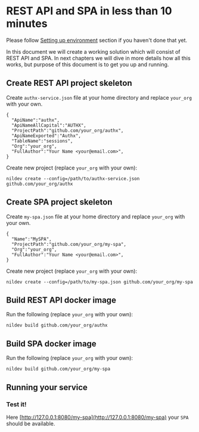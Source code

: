 # REST API and SPA in less than 10 minutes

Please follow [Setting up environment](setting_up_environment.md) section if you haven't done that yet.

In this document we will create a working solution which will consist of REST API and SPA. In next chapters we will dive in more details how all this works, but purpose of this document is to get you up and running.

## Create REST API project skeleton

Create `authx-service.json` file at your home directory and replace `your_org` with your own.
```
{
  "ApiName":"authx",
  "ApiNameAllCapital":"AUTHX",
  "ProjectPath":"github.com/your_org/authx",
  "ApiNameExported":"Authx",
  "TableName":"sessions",
  "Org":"your_org",
  "FullAuthor":"Your Name <your@email.com>",
}
```

Create new project (replace `your_org` with your own):

```
nildev create --config=/path/to/authx-service.json github.com/your_org/authx 
```

## Create SPA project skeleton

Create `my-spa.json` file at your home directory and replace `your_org` with your own.
```
{
  "Name":"MySPA",
  "ProjectPath":"github.com/your_org/my-spa",
  "Org":"your_org",
  "FullAuthor":"Your Name <your@email.com>",
}
```

Create new project (replace `your_org` with your own):

```
nildev create --config=/path/to/my-spa.json github.com/your_org/my-spa 
```

## Build REST API docker image

Run the following (replace `your_org` with your own):

```
nildev build github.com/your_org/authx
```

## Build SPA docker image

Run the following (replace `your_org` with your own):

```
nildev build github.com/your_org/my-spa
```

## Running your service



### Test it!

Here [http://127.0.0.1:8080/my-spa](http://127.0.0.1:8080/my-spa) your `SPA` should be available. 
